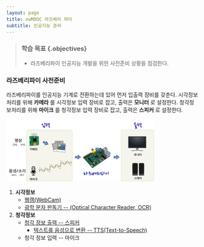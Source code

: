 ```yaml
---
layout: page
title: xwMOOC 라즈베리 파이
subtitle: 인공지능 준비
---
```


> ### 학습 목표 {.objectives}
>
> * 라즈베리파이 인공지능 개발을 위한 사전준비 상황을 점검한다.


### 라즈베리파이 사전준비

라즈베리파이를 인공지능 기계로 전환하는데 있어 먼저 입출력 장비를 갖춘다.
시각정보처리를 위해 **카메라** 를 시각정보 입력 장비로 잡고, 출력은 **모니터** 로 설정한다.
청각정보처리를 위해 **마이크** 를 청각정보 입력 장비로 잡고, 출력은 **스피커** 로 설정한다.


<img src="fig/rpi-ai-prereq.png" alt="라즈베리파이 사전준비" width="77%" />

1. **시각정보**  
    * [웹캠(WebCam)](rpi-ocr.html)
    * [광학 문자 판독기 -- (Optical Character Reader, OCR)](rpi-ocr.html)
1. **청각정보**  
    * [청각 정보 출력 -- 스피커](rpi-audio-play.html)  
        - [텍스트를 음성으로 변환 -- TTS(Text-to-Speech)](rpi-tts.html)  
    * 청각 정보 입력 -- 마이크